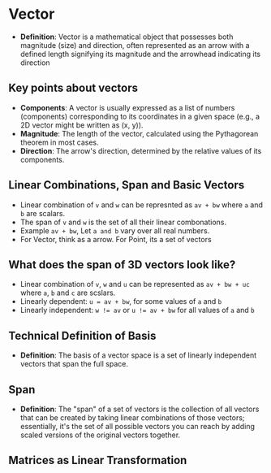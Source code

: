 # Vector

* **Definition**: Vector is a mathematical object that possesses both magnitude (size) and direction, often represented as an arrow with a defined length signifying its magnitude and the arrowhead indicating its direction

## Key points about vectors

* **Components**: A vector is usually expressed as a list of numbers (components) corresponding to its coordinates in a given space (e.g., a 2D vector might be written as (x, y)). 
* **Magnitude**: The length of the vector, calculated using the Pythagorean theorem in most cases. 
* **Direction**: The arrow's direction, determined by the relative values of its components.

## Linear Combinations, Span and Basic Vectors

* Linear combination of ```v``` and ```w``` can be represnted as ```av + bw``` where ```a``` and ```b``` are scalars.
* The span of ```v``` and ```w``` is the set of all their linear combonations.
* Example ```av + bw```, Let ```a and b``` vary over all real numbers.
* For Vector, think as a arrow. For Point, its a set of vectors

## What does the span of 3D vectors look like?
* Linear combination of ```v```, ```w``` and ```u``` can be represented as ```av + bw + uc``` where ```a```, ```b``` and ```c``` are scslars.
* Linearly dependent: ```u = av + bw```, for some values of ```a``` and ```b```
* Linearly independent: ```w != av``` or ```u != av + bw``` for all values of ```a``` and ```b```

## Technical Definition of Basis
* **Definition**: The basis of a vector space is a set of linearly independent vectors that span the full space.

## Span
* **Definition**: The "span" of a set of vectors is the collection of all vectors that can be created by taking linear combinations of those vectors; essentially, it's the set of all possible vectors you can reach by adding scaled versions of the original vectors together. 

## Matrices as Linear Transformation
